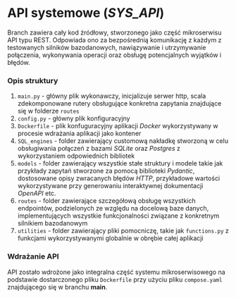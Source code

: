 # API systemowe (*SYS_API*)
Branch zawiera cały kod źródłowy, stworzonego jako część mikroserwisu API typu REST. Odpowiada ono za bezpośrednią komunikację z każdym z testowanych silników bazodanowych, nawiązywanie i utrzymywanie połączenia, wykonywania operacji oraz obsługę potencjalnych wyjątków i błędów. 
### Opis struktury
1. `main.py` - główny plik wykonawczy, inicjalizuje serwer http, scala zdekomponowane rutery obsługujące konkretna zapytania znajdujące się w folderze `routes`
2. `config.py` - główny plik konfiguracyjny
3. `Dockerfile` - plik konfuguracyjny aplikacji *Docker* wykorzystywany w procesie wdrażania aplikacji jako kontener
4. `SQL_engines` - folder zawierający customową nakładkę stworzoną w celu obsługiwania połączeń z bazami *SQLite* oraz *Postgres* z wykorzystaniem odpowiednich bibliotek
4. `models` - folder zawierający wszystkie stałe struktury i modele takie jak przykłady zapytań stworzone za pomocą biblioteki *Pydantic*, dostosowane opisy zwracanych błędów *HTTP*, przykładowe wartości wykorzystywane przy generowaniu interaktywnej dokumentacji *OpenAPI* etc.
5. `routes` - folder zawierające szczegółową obsługę wszystkich endpointów, podzielonych ze względu na docelową baze danych, implementujących wszystkie funkcjonalności związane z konkretnym silnikiem bazodanowym
6. `utilities` -  folder zawierający pliki pomocniczę, takie jak `functions.py` z funkcjami wykorzystywanymi globalnie w obrębie całej aplikacji

### Wdrażanie API
API zostało wdrożone jako integralna część systemu mikroserwisowego na podstawie dostarczonego pliku `Dockerfile` przy użyciu pliku `compose.yaml` znajdującego się w branchu **main**.
